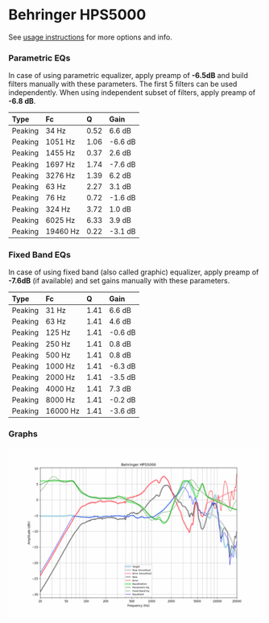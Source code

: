 # Behringer HPS5000
See [usage instructions](https://github.com/jaakkopasanen/AutoEq#usage) for more options and info.

### Parametric EQs
In case of using parametric equalizer, apply preamp of **-6.5dB** and build filters manually
with these parameters. The first 5 filters can be used independently.
When using independent subset of filters, apply preamp of **-6.8 dB**.

| Type    | Fc       |    Q | Gain    |
|:--------|:---------|:-----|:--------|
| Peaking | 34 Hz    | 0.52 | 6.6 dB  |
| Peaking | 1051 Hz  | 1.06 | -6.6 dB |
| Peaking | 1455 Hz  | 0.37 | 2.6 dB  |
| Peaking | 1697 Hz  | 1.74 | -7.6 dB |
| Peaking | 3276 Hz  | 1.39 | 6.2 dB  |
| Peaking | 63 Hz    | 2.27 | 3.1 dB  |
| Peaking | 76 Hz    | 0.72 | -1.6 dB |
| Peaking | 324 Hz   | 3.72 | 1.0 dB  |
| Peaking | 6025 Hz  | 6.33 | 3.9 dB  |
| Peaking | 19460 Hz | 0.22 | -3.1 dB |

### Fixed Band EQs
In case of using fixed band (also called graphic) equalizer, apply preamp of **-7.6dB**
(if available) and set gains manually with these parameters.

| Type    | Fc       |    Q | Gain    |
|:--------|:---------|:-----|:--------|
| Peaking | 31 Hz    | 1.41 | 6.6 dB  |
| Peaking | 63 Hz    | 1.41 | 4.6 dB  |
| Peaking | 125 Hz   | 1.41 | -0.6 dB |
| Peaking | 250 Hz   | 1.41 | 0.8 dB  |
| Peaking | 500 Hz   | 1.41 | 0.8 dB  |
| Peaking | 1000 Hz  | 1.41 | -6.3 dB |
| Peaking | 2000 Hz  | 1.41 | -3.5 dB |
| Peaking | 4000 Hz  | 1.41 | 7.3 dB  |
| Peaking | 8000 Hz  | 1.41 | -0.2 dB |
| Peaking | 16000 Hz | 1.41 | -3.6 dB |

### Graphs
![](./Behringer%20HPS5000.png)
